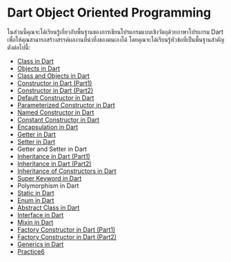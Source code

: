 # Dart Object Oriented Programming
ในส่วนนี้คุณจะได้เรียนรู้เกี่ยวกับพื้นฐานของการเขียนโปรแกรมแบบเชิงวัตถุด้วยภาษาโปรแกรม Dart เพื่อให้คุณสามารถสร้างสรรค์ผลงานที่น่าทึ่งของตนเองได้ โดยคุณจะได้เรียนรู้หัวข้อที่เป็นพื้นฐานสำคัญดังต่อไปนี้:

- [Class in Dart](https://github.com/soonklang/dart-tutorial/blob/main/6.%20OOP%20In%20Dart/Class%20in%20Dart.md)
- [Objects in Dart](https://github.com/soonklang/dart-tutorial/blob/main/6.%20OOP%20In%20Dart/Object%20in%20dart.md)
- [Class and Objects in Dart](https://github.com/soonklang/dart-tutorial/blob/main/6.%20OOP%20In%20Dart/Class%20and%20Objects%20in%20Dart.md)
- [Constructor in Dart (Part1)](https://github.com/soonklang/dart-tutorial/blob/main/6.%20OOP%20In%20Dart/Constructor%20in%20Dart%20(Part%201).md)
- [Constructor in Dart (Part2)](https://github.com/soonklang/dart-tutorial/blob/main/6.%20OOP%20In%20Dart/Constructor%20in%20Dart%20(Part%202).md)
- [Default Constructor in Dart](https://github.com/soonklang/dart-tutorial/blob/main/6.%20OOP%20In%20Dart/Default%20Constructor%20in%20Dart.md)
- [Parameterized Constructor in Dart](https://github.com/soonklang/dart-tutorial/blob/main/6.%20OOP%20In%20Dart/Parameterized%20Constructor%20in%20Dart.md)
- [Named Constructor in Dart](https://github.com/soonklang/dart-tutorial/blob/main/6.%20OOP%20In%20Dart/Named%20Constructor%20in%20Dart.md)
- [Constant Constructor in Dart](https://github.com/soonklang/dart-tutorial/blob/main/6.%20OOP%20In%20Dart/Constant%20Constructor%20in%20Dart.md)
- [Encapsulation in Dart](https://github.com/soonklang/dart-tutorial/blob/main/6.%20OOP%20In%20Dart/ENCAPSULATION%20IN%20DART.md)
- [Getter in Dart](https://github.com/soonklang/dart-tutorial/blob/main/6.%20OOP%20In%20Dart/GETTER%20IN%20DART.md)
- [Setter in Dart](https://github.com/soonklang/dart-tutorial/blob/main/6.%20OOP%20In%20Dart/setter%20in%20Dart.md)
- Getter and Setter in Dart
- [Inheritance in Dart (Part1)]([https://github.com/soonklang/dart-tutorial/blob/main/6.%20OOP%20In%20Dart/Inheritance%20in%20Dart.md](https://github.com/soonklang/dart-tutorial/blob/main/6.%20OOP%20In%20Dart/Inheritance%20in%20Dart(start-ex3).md))
- [Inheritance in Dart (Part2)](https://github.com/soonklang/dart-tutorial/blob/main/6.%20OOP%20In%20Dart/Inheritance%20in%20Dart%20(ex3-end).md)
- [Inheritance of Constructors in Dart](https://github.com/soonklang/dart-tutorial/blob/main/6.%20OOP%20In%20Dart/Inheritance%20Of%20Constructor%20in%20Dart.md)
- [Super Keyword in Dart](https://github.com/soonklang/dart-tutorial/blob/main/6.%20OOP%20In%20Dart/Super%20Keyword%20in%20Dart.md)
- Polymorphism in Dart
- [Static in Dart](https://github.com/soonklang/dart-tutorial/blob/90c17fee57f597b8416d6fe9babbcc3c54c74ebb/6.%20OOP%20In%20Dart/Static%20in%20Dart.md)
- [Enum in Dart](https://github.com/soonklang/dart-tutorial/blob/main/6.%20OOP%20In%20Dart/Enum%20in%20Dart.md)
- [Abstract Class in Dart](https://github.com/soonklang/dart-tutorial/blob/main/6.%20OOP%20In%20Dart/Abstract%20Classes%20in%20Dart.md)
- [Interface in Dart](https://github.com/soonklang/dart-tutorial/blob/main/6.%20OOP%20In%20Dart/Interface%20in%20Dart.md)
- [Mixin in Dart](https://github.com/soonklang/dart-tutorial/blob/main/6.%20OOP%20In%20Dart/Mixin%20in%20dart.md)
- [Factory Constructor in Dart (Part1)](https://github.com/soonklang/dart-tutorial/blob/main/6.%20OOP%20In%20Dart/Factory%20Constructor%20in%20Dart%20(factory).md)
- [Factory Constructor in Dart (Part2)](https://github.com/soonklang/dart-tutorial/blob/main/6.%20OOP%20In%20Dart/factory%20constructor%20in%20dart%20(singleton).md)
- [Generics in Dart](https://github.com/soonklang/dart-tutorial/blob/main/6.%20OOP%20In%20Dart/Generics%20in%20Dart.md)
- [Practice6](https://github.com/soonklang/dart-tutorial/blob/main/6.%20OOP%20In%20Dart/Practice6.md)

